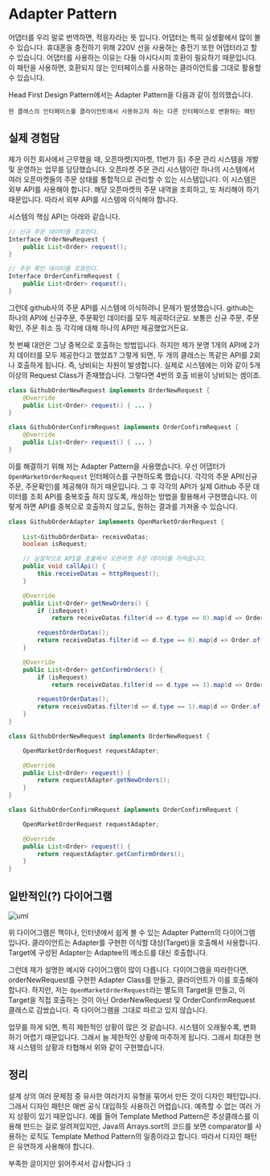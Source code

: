 # Adapter Pattern

어댑터를 우리 말로 번역하면, 적응자라는 뜻 입니다. 어댑터는 특히 실생활에서 많이 볼 수 있습니다. 휴대폰을 충전하기 위해 220V 선을 사용하는 충전기 또한 어댑터라고 할 수 있습니다. 어댑터를 사용하는 이유는 다들 아시다시피 호환이 필요하기 때문입니다. 이 패턴을 사용하면, 호환되지 않는 인터페이스를 사용하는 클라이언트를 그대로 활용할 수 있습니다.

Head First Design Pattern에서는 Adapter Pattern을 다음과 같이 정의했습니다.

`
한 클래스의 인터페이스를 클라이언트에서 사용하고자 하는 다른 인터페이스로 변환하는 패턴
`

## 실제 경험담

제가 이전 회사에서 근무했을 때, 오픈마켓(지마켓, 11번가 등) 주문 관리 시스템을 개발 및 운영하는 업무를 담당했습니다. 오픈마켓 주문 관리 시스템이란 하나의 시스템에서 여러 오픈마켓들의 주문 상태를 통합적으로 관리할 수 있는 시스템입니다. 이 시스템은 외부 API를 사용해야 합니다. 해당 오픈마켓의 주문 내역을 조회하고, 또 처리해야 하기 때문입니다. 따라서 외부 API를 시스템에 이식해야 합니다.

시스템의 핵심 API는 아래와 같습니다.

```java
// 신규 주문 데이터를 조회한다.
Interface OrderNewRequest {
    public List<Order> request(); 
} 

// 주문 확인 데이터를 조회한다.
Interface OrderConfirmRequest {
    public List<Order> request();
}
```

그런데 github사의 주문 API를 시스템에 이식하려니 문제가 발생했습니다. github는 하나의 API에 신규주문, 주문확인 데이터를 모두 제공하더군요. 보통은 신규 주문, 주문 확인, 주문 취소 등 각각에 대해 하나의 API만 제공했었거든요.

첫 번째 대안은 그냥 중복으로 호출하는 방법입니다. 하지만 제가 분명 1개의 API에 2가지 데이터를 모두 제공한다고 했었죠? 그렇게 되면, 두 개의 클래스는 똑같은 API를 2회나 호출하게 됩니다. 즉, 낭비되는 자원이 발생합니다. 실제로 시스템에는 이와 같이 5개 이상의 Request Class가 존재했습니다. 그렇다면 4번의 호출 비용이 낭비되는 셈이죠.

```java
class GithubOrderNewRequest implements OrderNewRequest {
    @Override
    public List<Order> request() { ... }
}

class GithubOrderConfirmRequest implements OrderConfirmRequest {
    @Override
    public List<Order> request() { ... }
}
```

이를 해결하기 위해 저는 Adapter Pattern을 사용했습니다. 우선 어댑터가 `OpenMarketOrderRequest` 인터페이스를 구현하도록 했습니다. 각각의 주문 API(신규주문, 주문확인)를 제공해야 하기 때문입니다. 그 후 각각의 API가 실제 Github 주문 데이터를 조회 API를 중복호출 하지 않도록, 캐싱하는 방법을 활용해서 구현했습니다. 이렇게 하면 API를 중복으로 호출하지 않고도, 원하는 결과를 가져올 수 있습니다.

```java
class GithubOrderAdapter implements OpenMarketOrderRequest {
    
    List<GithubOrderData> receiveDatas;
    boolean isRequest;

    // 실질적으로 API를 호출해서 오픈마켓 주문 데이터를 가져옵니다.
    public void callApi() { 
        this.receiveDatas = httpRequest();
    }

    @Override
    public List<Order> getNewOrders() {
        if (isRequest) 
            return receiveDatas.filter(d => d.type == 0).map(d => Order.of(d));

        requestOrderDatas();
        return receiveDatas.filter(d => d.type == 0).map(d => Order.of(d));
    }

    @Override
    public List<Order> getConfirmOrders() {
        if (isRequest) 
            return receiveDatas.filter(d => d.type == 1).map(d => Order.of(d));

        requestOrderDatas();
        return receiveDatas.filter(d => d.type == 1).map(d => Order.of(d));
    }
}

class GithubOrderNewRequest implements OrderNewRequest {

    OpenMarketOrderRequest requestAdapter;

    @Override
    public List<Order> request() { 
        return requestAdapter.getNewOrders();
    }
}

class GithubOrderConfirmRequest implements OrderConfirmRequest {

    OpenMarketOrderRequest requestAdapter;

    @Override
    public List<Order> request() { 
        return requestAdapter.getConfirmOrders();
    }
}
```

## 일반적인(?) 다이어그램

![uml](../../resource/image/uml-adapter.png)

위 다이어그램은 책이나, 인터넷에서 쉽게 볼 수 있는 Adapter Pattern의 다이어그램입니다. 클라이언트는 Adapter를 구현한 이식할 대상(Target)을 호출해서 사용합니다. Target에 구성된 Adapter는 Adaptee의 메소드를 대신 호출합니다. 

그런데 제가 설명한 예시와 다이어그램이 많이 다릅니다. 다이어그램을 따라한다면, orderNewRequest를 구현한 Adapter Class를 만들고, 클라이언트가 이를 호출해야 합니다. 하지만, 저는 `OpenMarketOrderRequest`라는 별도의 Target을 만들고, 이 Target을 직접 호출하는 것이 아닌 OrderNewRequest 및 OrderConfirmRequest 클래스로 감쌌습니다. 즉 다이어그램을 그대로 따르고 있지 않습니다.

업무를 하게 되면, 특히 제한적인 상황이 많은 것 같습니다. 시스템이 오래될수록, 변화하기 어렵기 때문입니다. 그래서 늘 제한적인 상황에 마주하게 됩니다. 그래서 최대한 현재 시스템의 상황과 타협해서 위와 같이 구현했습니다. 

## 정리

설계 상의 여러 문제점 중 유사한 여러가지 유형을 묶어서 만든 것이 디자인 패턴입니다. 그래서 디자인 패턴은 매번 공식 대입하듯 사용하긴 어렵습니다. 예측할 수 없는 여러 가지 상황이 있기 때문입니다. 예를 들어 Template Method Pattern은 추상클래스를 이용해 만드는 걸로 알려져있지만, Java의 Arrays.sort의 코드를 보면 comparator를 사용하는 로직도 Template Method Pattern의 일종이라고 합니다. 따라서 디자인 패턴은 유연하게 사용해야 합니다. 

부족한 글이지만 읽어주셔서 감사합니다 :)